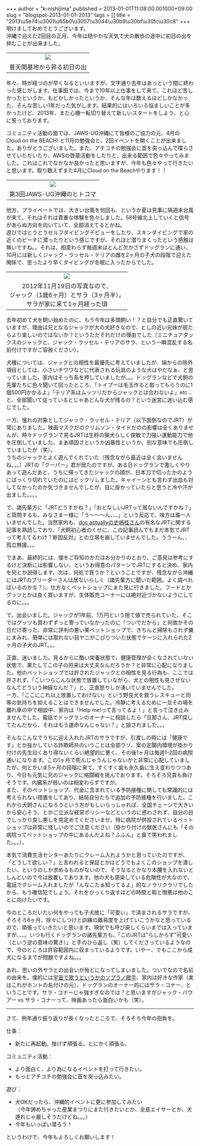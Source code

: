 +++
author = "k-nishijima"
published = 2013-01-01T11:08:00.001000+09:00
slug = "blogspot-2013-01-01-2013"
tags = []
title = "2013\u5e74\u3001\u65b0\u3057\u3044\u30b9\u30bf\u30fc\u30c8"
+++
明けましておめでとうございます。  
沖縄で迎えた2回目の正月、今年は穏やかな天気で犬の散歩の途中に初日の出を拝むことが出来ました。  

<table>
<tbody>
<tr class="odd">
<td style="text-align: center;"><a href="../images/blogspot-2013-01-01-2013-2013-01-01+07.40.04.JPG"><img src="../images/thumbnails/blogspot-2013-01-01-2013-2013-01-01+07.40.04.JPG" /></a></td>
</tr>
<tr class="even">
<td style="text-align: center;">普天間基地から昇る初日の出</td>
</tr>
</tbody>
</table>

<span
id="more"></span>年々、時が経つのが早くなるといいますが、文字通り去年はあっという間に終わった感じがします。仕事面では、今まで10年以上仕事をして来て、これほど苦しかったというか、もどかしかったというか、そんな年は数えるほどしかなかった、そんな苦しい1年だった気がします。結果的にはいろいろ悩ましいことが多かったけど、2013年、また心機一転切り替えて新しいスタートをしよう、と心に誓っております。  
  
コミュニティ活動の面では、JAWS-UG沖縄にて皆様のご協力の元、4月のCloud on
the BEACH!
と11月の勉強会と、2回イベントを開くことが出来ました。ありがとうございました。また、アチコチの勉強会に首を突っ込んで喋らさせていただいたり、AWSの啓蒙活動をしたりと、出来る範囲で色々やってみました。これはこれでなかなか良かったと思いますが、今年も色々やって行きたいと思います。取り敢えずまた4月にCloud
on the Beachやります！！  

<table>
<tbody>
<tr class="odd">
<td style="text-align: center;"><a href="../images/blogspot-2013-01-01-2013-2012-11-17+13.30.43.jpg"><img src="../images/thumbnails/blogspot-2013-01-01-2013-2012-11-17+13.30.43.jpg" /></a></td>
</tr>
<tr class="even">
<td style="text-align: center;">第3回JAWS-UG沖縄のヒトコマ</td>
</tr>
</tbody>
</table>

  
他方、プライベートでは、大きい台風を何回も、というか夏は見事に隔週末台風が来て、それはそれは貴重な体験を色々しました。58号線北上していくと信号があらぬ方向を向いていて、全部消えてるとかね。  
遊びではとうとうセルフダイビングデビューをしたり、スキンダイビングで家の近くのビーチに潜ったりという感じですが、それほど潜りまくったという感触は無いですね。。それは、相変わらず毎週末ほとんど欠かさずドッグランに通い、10月には新しくジャック・ラッセル・テリアの雌を2ヶ月の子犬の段階で迎えた関係で、思ったより早くダイビングが冬眠に入ったからでした。  

<table>
<tbody>
<tr class="odd">
<td style="text-align: center;"><a href="../images/blogspot-2013-01-01-2013-2012-11-19+16.25.41.JPG"><img src="../images/thumbnails/blogspot-2013-01-01-2013-2012-11-19+16.25.41.JPG" /></a></td>
</tr>
<tr class="even">
<td style="text-align: center;">2012年11月19日の写真なので、<br />
ジャック（1歳6ヶ月）とサラ（3ヶ月半）。<br />
サラが家に来て1ヶ月経った頃</td>
</tr>
</tbody>
</table>

去年初めて犬を飼い始めたのに、もう今年は多頭飼い！？と自分でも正直驚いていますが、理由は兄となるジャックが大の犬好きなので、としの近い兄妹が居たらより楽しいのではないか？というただそれだけの理由でした（ミニチュアダックスのジャックと、ジャック・ラッセル・テリアのサラ、という一瞬混乱する名前付けですがご容赦ください）。  
  
犬種については、ジャックとの相性を最優先に考えていましたが、端からの除外項目としては、小さいチワワなどに代表される玩具のような犬はやだなぁ、と思っていました。家内はそっち系を押していましたが。。。ドッグランなどで犬飼の先輩たちに色々聞いて回ったところ、「トイプーは毛玉作ると取ってもらうのに1個500円かかるよ」「テリア系はムッツリだからジャックとは合わないよ」etc...
と、全部聞いて従っているとじゃあどんな犬が残るの？という迷宮に迷い込む感じでした。  
  
一方、憧れの対象としてジャック・ラッセル・テリア（以下面倒なのでJRT）が常にありました。映画マスクだのクリムゾン・タイドだのの影響は全くありませんが、時々ドッグランで見るJRTは生粋の猟犬らしく俊敏で力強い運動能力で他を圧倒していました。まあ頑固さというか凶暴性というか、別な意味でも圧倒していましたが（笑）。  
うちのジャックとよく遊んでくれていた（残念ながら最近は全く会いませんね。。。）JRTの「クーパー」君が居たのですが、ある日ドッグランで激しくやりあって遊んだあと、うちに帰ってきたジャックの顔が、日本刀で切ったかのようにばっくり切れていたのにはビックリしました。キャイーンとも言わず出血も対してなかったのか気づきませんでしたが、目に掛かっていたらと思うと冷や汗が出ました。。。。  
  
で、諸先輩方に「JRTどうすかね？」「おとなしいJRTって居ないんですかね？」と質問するも、みなさま一様に「う～～～ん、、、」という反応で、味方は誰一人いませんでした。当然家内も、[doc
actuallyの史嶋桂さん](http://www.dogactually.net/mt/mt-search.cgi?IncludeBlogs=2&author=6&limit=20)の有名なJRTに関する記事を熟読しており、「犬飼初心者のくせに、この記事読んでもまだ本気でJRTって考えてるわけ？断固反対」との立場を崩していませんでした。ううーん、、孤立無援。。。  
  
でまあ、最終的には、僕をご存知のかたはお分かりのとおり、ご意見は参考にするけど決断には影響しない、というお得意のパターンでJRTにすると決め、家内を何とか説得します。次は、何処で買うか？ということですが、残念ながら沖縄にはJRTのブリーダーさんは居ないらしく（諸先輩方に聞いた範囲。よく調べればいるのかな？）。仕方なくペットショップにまた見に行きました。フードとかグッツとかは良く買いますが、生体販売コーナーには絶対近づかないようにしてるのに。。。  
  
で、出会いました。ジャックが1年前、1万円という捨て値で売られていた、そこではグッツも買わずずっと寄っていなかったのに「ついでだから」と何故かその日だけ寄った、非常に評判の悪い某ペットショップで、きちんと掃除もされず糞にまみれ、簡単には取れない目ヤニがこびりついた状態でケージに入れられた2ヶ月の子犬のJRT。。。  
  
正直、迷いました。見るからに酷い栄養状態で、健康管理が全くなされていない状態で、果たしてこの子の将来は大丈夫なんだろうか？と非常に心配になりました。他のペットショップでは許されたジャックとの相性を見る行為も、ここでは許されず、「こいつらこんな状態で放置していながら、犬との相性も見させないなんてどういう神経なんだ？」と、正直怒りしか湧いていませんでした。  
一方、「ここにこれ以上放置しておけない」という野良犬を救うレスキューと同等の気持ちを抑えることはできませんでした。冷静に考えるために一旦その場を離れ車の中で相談中、家内は「Help
me!って言ってるよ！」と言って泣き止みませんでした。電話でドッグランのオーナーに相談したら「旦那さん、JRT探してたんだから、それはもう運命なんじゃない？」と諭されました。。。  
  
そんなこんなでうちに迎え入れたJRTのサラですが、引渡しの時には「健康です」とか抜かしている詐欺師共のいうことは全部ウソ、案の定腸内環境が掛かり付けの先生曰くあり得ないくらい絶望的に悪く、その後1ヶ月は毎週1-2回の病院通いになります。この1ヶ月で死んじゃうんじゃないかと非常に心配していましたが、何とかいま5ヶ月の段階に来て、すくすく歯も永久歯に生え変わりつつあり、今日も元気に兄のジャックに格闘戦を挑んでおります。そろそろ兄貴も負けそうです。内臓系が弱いのは相変わらずですが。  
また、そのペットショップ、代金に含まれている予防接種に関しても常識的には考えられない措置をしてあり、結局自分たちで追加の予防接種を行いました。これから犬飼さんになろうという方がもしいらっしゃれば、全国チェーンで大きいから安心そう、とかご立派な経営ポリシーなどというのに惑わされず、自分の目でしっかり良し悪しを見定めてくださいませ。特に病院が併設されているペットショップは非常に怪しいのでご注意ください（掛かり付けの獣医さんにも「その病院ってペットショップの中にあるんだよね？ふふん」と鼻で笑われました。。。）。  
  
本気で消費生活センターあたりにクレーム入れようかと思っていたのですが、「どうして欲しい？」と言われると保証とかはどうでもよくこのショップを潰したい、というのしか求めるものがないので、そうなるとかなり本腰を入れないとしんどいので今は放置してあります。他の犬も感染している危険性が大なので、電話でクレーム入れましたが「んなこたぁ知ってるよ」的なノラリクラリでしたから、もう確信犯でしょう。それをひっくり返すほどの時間と暇と憎悪は他のことに向けたいです。  
  
今のところだいたい何をやっても子犬故に「可愛い」で済まされるサラですが、そろそろ6ヶ月、徐々にしつけと訓練の難易度を上げていこうかなと思っているので、頑張っていきたいと思います。現状でも呼び戻しくらいまでは入っていますが、、、。いつも行くドッグランの諸先輩方も、「このJRTは”らしからず”可愛い（という逆の意味の驚き）」と手のひら返し（笑）してくださっているようなので、今のところは許容範囲内に収まっているようです。いやー、でもここから成犬になるまでが問題ですよね。。。  
  
あれ、思いの外サラとの出会いが殆どになってしまいました。ついでなので名前の由来を。僕的には[宇宙で歌うというかのソプラノ歌手](http://ja.wikipedia.org/wiki/%E3%82%B5%E3%83%A9%E3%83%BB%E3%83%96%E3%83%A9%E3%82%A4%E3%83%88%E3%83%9E%E3%83%B3)、家内は好きな作家（実はこれがホントの名付けの元）、ドッグランのオーナー的にはサラ・コナー、ということです。サラ・コナーじゃ強すぎなのでは？と思いますがジャック・バウアー
vs サラ・コナーって、映画あったら面白いかも（笑）。  
  

------------------------------------------------------------------------

さて、例年通り振り返りが長くなったところで、そろそろ今年の抱負を。

  

仕事：

-   新たに再起動。挫けず頑張る。とにかく頑張る。

コミュニティ活動：

-   より面白く、より為になるイベントを打って行きたい。
-   もっとアチコチの勉強会に首を突っ込みたい。

遊び：

-   犬OKだったら、沖縄的イベントに更に参加してみたい  
    （今年諦めちゃった産業まつりにまた行きたいとか、全島エイサーとか、犬連れじゃ厳しそうだけどね。。。）
-   今年もいっぱい潜ろう！

というわけで、今年もよろしくお願いします！
